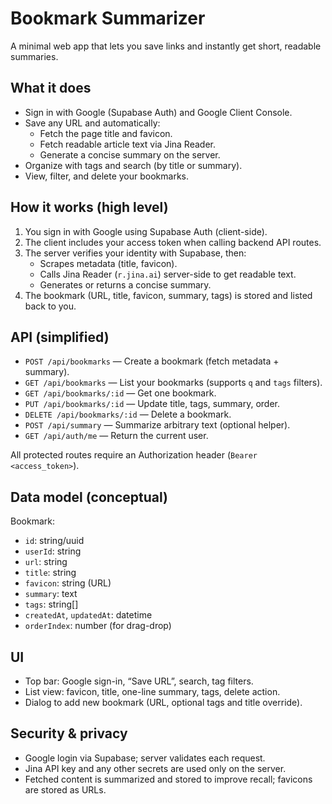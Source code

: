 # Bookmark Summarizer

A minimal web app that lets you save links and instantly get short, readable summaries.

## What it does

- Sign in with Google (Supabase Auth) and Google Client Console.
- Save any URL and automatically:
  - Fetch the page title and favicon.
  - Fetch readable article text via Jina Reader.
  - Generate a concise summary on the server.
- Organize with tags and search (by title or summary).
- View, filter, and delete your bookmarks.

## How it works (high level)

1. You sign in with Google using Supabase Auth (client-side).
2. The client includes your access token when calling backend API routes.
3. The server verifies your identity with Supabase, then:
   - Scrapes metadata (title, favicon).
   - Calls Jina Reader (`r.jina.ai`) server-side to get readable text.
   - Generates or returns a concise summary.
4. The bookmark (URL, title, favicon, summary, tags) is stored and listed back to you.

## API (simplified)

- `POST /api/bookmarks` — Create a bookmark (fetch metadata + summary).
- `GET /api/bookmarks` — List your bookmarks (supports `q` and `tags` filters).
- `GET /api/bookmarks/:id` — Get one bookmark.
- `PUT /api/bookmarks/:id` — Update title, tags, summary, order.
- `DELETE /api/bookmarks/:id` — Delete a bookmark.
- `POST /api/summary` — Summarize arbitrary text (optional helper).
- `GET /api/auth/me` — Return the current user.

All protected routes require an Authorization header (`Bearer <access_token>`).

## Data model (conceptual)

Bookmark:
- `id`: string/uuid
- `userId`: string
- `url`: string
- `title`: string
- `favicon`: string (URL)
- `summary`: text
- `tags`: string[]
- `createdAt`, `updatedAt`: datetime
- `orderIndex`: number (for drag-drop)

## UI

- Top bar: Google sign-in, “Save URL”, search, tag filters.
- List view: favicon, title, one-line summary, tags, delete action.
- Dialog to add new bookmark (URL, optional tags and title override).

## Security & privacy

- Google login via Supabase; server validates each request.
- Jina API key and any other secrets are used only on the server.
- Fetched content is summarized and stored to improve recall; favicons are stored as URLs.
